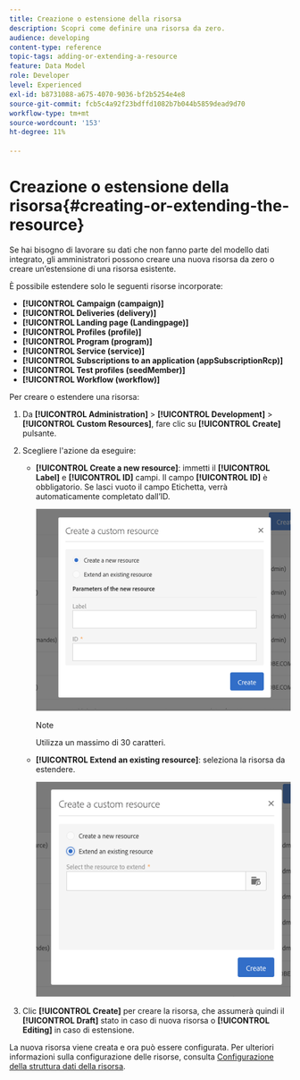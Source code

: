 ```yaml
---
title: Creazione o estensione della risorsa
description: Scopri come definire una risorsa da zero.
audience: developing
content-type: reference
topic-tags: adding-or-extending-a-resource
feature: Data Model
role: Developer
level: Experienced
exl-id: b8731088-a675-4070-9036-bf2b5254e4e8
source-git-commit: fcb5c4a92f23bdffd1082b7b044b5859dead9d70
workflow-type: tm+mt
source-wordcount: '153'
ht-degree: 11%

---
```


# Creazione o estensione della risorsa{#creating-or-extending-the-resource}

Se hai bisogno di lavorare su dati che non fanno parte del modello dati integrato, gli amministratori possono creare una nuova risorsa da zero o creare un’estensione di una risorsa esistente.

È possibile estendere solo le seguenti risorse incorporate:

* **[!UICONTROL Campaign (campaign)]**
* **[!UICONTROL Deliveries (delivery)]**
* **[!UICONTROL Landing page (Landingpage)]**
* **[!UICONTROL Profiles (profile)]**
* **[!UICONTROL Program (program)]**
* **[!UICONTROL Service (service)]**
* **[!UICONTROL Subscriptions to an application (appSubscriptionRcp)]**
* **[!UICONTROL Test profiles (seedMember)]**
* **[!UICONTROL Workflow (workflow)]**

Per creare o estendere una risorsa:

1. Da **[!UICONTROL Administration]** > **[!UICONTROL Development]** > **[!UICONTROL Custom Resources]**, fare clic su **[!UICONTROL Create]** pulsante.
1. Scegliere l&#39;azione da eseguire:

   * **[!UICONTROL Create a new resource]**: immetti il **[!UICONTROL Label]** e **[!UICONTROL ID]** campi. Il campo **[!UICONTROL ID]** è obbligatorio. Se lasci vuoto il campo Etichetta, verrà automaticamente completato dall’ID.

      ![](assets/schema_extension_2.png)

      >[!NOTE]
      >
      >Utilizza un massimo di 30 caratteri.

   * **[!UICONTROL Extend an existing resource]**: seleziona la risorsa da estendere.

      ![](assets/schema_extension_10.png)

1. Clic **[!UICONTROL Create]** per creare la risorsa, che assumerà quindi il **[!UICONTROL Draft]** stato in caso di nuova risorsa o **[!UICONTROL Editing]** in caso di estensione.

La nuova risorsa viene creata e ora può essere configurata. Per ulteriori informazioni sulla configurazione delle risorse, consulta [Configurazione della struttura dati della risorsa](../../developing/using/configuring-the-resource-s-data-structure.md).
